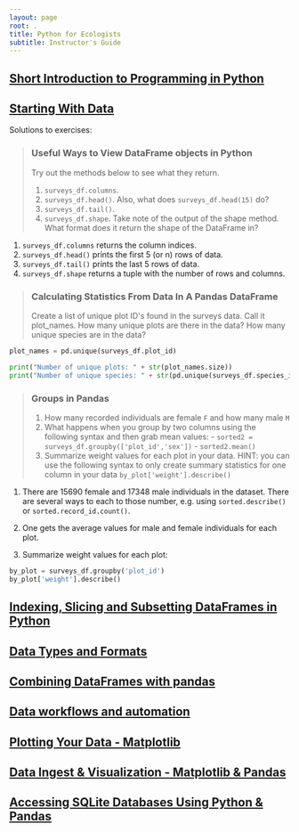 ```yaml
---
layout: page
root: .
title: Python for Ecologists
subtitle: Instructor's Guide
---
```




## [Short Introduction to Programming in Python](00-short-introduction-to-Python.md)

## [Starting With Data](01-starting-with-data.md)

Solutions to exercises:

> ### Useful Ways to View DataFrame objects in Python
> 
> Try out the methods below to see what they return.
>
> 1. `surveys_df.columns`.
> 2. `surveys_df.head()`. Also, what does `surveys_df.head(15)` do?
> 3. `surveys_df.tail()`.
> 4. `surveys_df.shape`. Take note of the output of the shape method. What 
>  format does it return the shape of the DataFrame in?

1. `surveys_df.columns` returns the column indices.
2. `surveys_df.head()` prints the first 5 (or n) rows of data.
3. `surveys_df.tail()` prints the last 5 rows of data.
4. `surveys_df.shape` returns a tuple with the number of rows and columns.


> ### Calculating Statistics From Data In A Pandas DataFrame
> Create a list of unique plot ID's found in the surveys data.  Call it 
> plot_names. How many unique plots are there in the data? 
> How many unique species are in the data?

```python
plot_names = pd.unique(surveys_df.plot_id)

print("Number of unique plots: " + str(plot_names.size))
print("Number of unique species: " + str(pd.unique(surveys_df.species_id).size))
```

> ### Groups in Pandas
> 
> 1. How many recorded individuals are female `F` and how many male `M`
> 2. What happens when you group by two columns using the following syntax and
>    then grab mean values:
>        - `sorted2 = surveys_df.groupby(['plot_id','sex'])`
>        - `sorted2.mean()`
> 3. Summarize weight values for each plot in your data. HINT: you can use the
>    following syntax to only create summary statistics for one column in your 
>    data `by_plot['weight'].describe()`

1. There are 15690 female and 17348 male individuals in the dataset. There are 
   several ways to each to those number, e.g. using `sorted.describe()` or 
   `sorted.record_id.count()`.

2. One gets the average values for male and female individuals for each plot.

3. Summarize weight values for each plot:

```python
by_plot = surveys_df.groupby('plot_id')
by_plot['weight'].describe()
```


## [Indexing, Slicing and Subsetting DataFrames in Python](02-index-slice-subset.md)

## [Data Types and Formats](03-data-types-and-format.md)

## [Combining DataFrames with pandas](04-merging-data.md)

## [Data workflows and automation](05-loops-and-functions.md)

## [Plotting Your Data - Matplotlib](06-plotting-with-matplotlib.md)

## [Data Ingest & Visualization - Matplotlib & Pandas](07-putting-it-all-together.md)

## [Accessing SQLite Databases Using Python & Pandas](08-working-with-sql.md)
